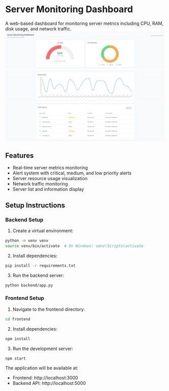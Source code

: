 # Server Monitoring Dashboard
A web-based dashboard for monitoring server metrics including CPU, RAM, disk usage, and network traffic.
![image](assets/Dashboard1.jpeg)
![image](assets/Dashboard2.jpeg)
![image](assets/Dashboard3.jpeg)

## Features

- Real-time server metrics monitoring
- Alert system with critical, medium, and low priority alerts
- Server resource usage visualization
- Network traffic monitoring
- Server list and information display

## Setup Instructions

### Backend Setup

1. Create a virtual environment:
```bash
python -m venv venv
source venv/bin/activate  # On Windows: venv\Scripts\activate
```

2. Install dependencies:
```bash
pip install -r requirements.txt
```

3. Run the backend server:
```bash
python backend/app.py
```

### Frontend Setup

1. Navigate to the frontend directory:
```bash
cd frontend
```

2. Install dependencies:
```bash
npm install
```

3. Run the development server:
```bash
npm start
```

The application will be available at:
- Frontend: http://localhost:3000
- Backend API: http://localhost:5000 
